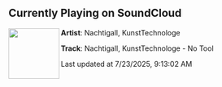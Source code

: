 ## Currently Playing on SoundCloud

[<img align="left" width="100" src="https://i1.sndcdn.com/artworks-5zYyYb1N0wzN1Epu-xpKCvQ-t500x500.png">](https://soundcloud.com/groove030/nachtigall-kunsttechnologe)

**Artist**: Nachtigall, KunstTechnologe 

**Track**: Nachtigall, KunstTechnologe - No Tool

Last updated at 7/23/2025, 9:13:02 AM
